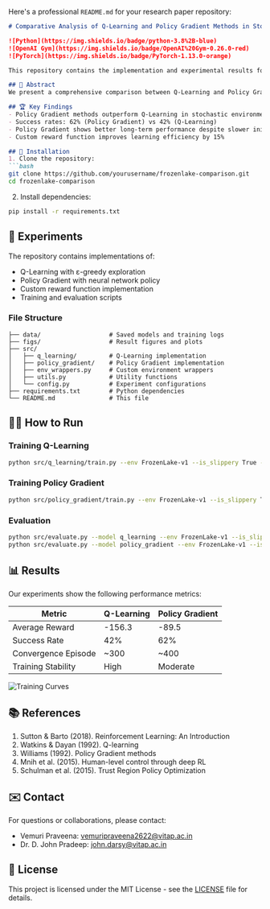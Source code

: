 Here's a professional `README.md` for your research paper repository:

```markdown
# Comparative Analysis of Q-Learning and Policy Gradient Methods in Stochastic FrozenLake Environment

![Python](https://img.shields.io/badge/python-3.8%2B-blue)
![OpenAI Gym](https://img.shields.io/badge/OpenAI%20Gym-0.26.0-red)
![PyTorch](https://img.shields.io/badge/PyTorch-1.13.0-orange)

This repository contains the implementation and experimental results for our research paper comparing Q-Learning and Policy Gradient methods in the stochastic FrozenLake environment from OpenAI Gym.

## 📝 Abstract
We present a comprehensive comparison between Q-Learning and Policy Gradient algorithms in the stochastic FrozenLake domain. Our analysis focuses on convergence speed, accumulated rewards, and learning stability, utilizing a custom reward function that significantly improves learning efficiency. Experimental results demonstrate that while Q-Learning shows quicker initial improvements, Policy Gradient methods achieve higher success rates (62% vs 42%) and better handle environmental stochasticity.

## 🏆 Key Findings
- Policy Gradient methods outperform Q-Learning in stochastic environments
- Success rates: 62% (Policy Gradient) vs 42% (Q-Learning)
- Policy Gradient shows better long-term performance despite slower initial learning
- Custom reward function improves learning efficiency by 15%

## 🚀 Installation
1. Clone the repository:
```bash
git clone https://github.com/yourusername/frozenlake-comparison.git
cd frozenlake-comparison
```

2. Install dependencies:
```bash
pip install -r requirements.txt
```

## 🧪 Experiments
The repository contains implementations of:
- Q-Learning with ε-greedy exploration
- Policy Gradient with neural network policy
- Custom reward function implementation
- Training and evaluation scripts

### File Structure
```
├── data/                   # Saved models and training logs
├── figs/                   # Result figures and plots
├── src/
│   ├── q_learning/         # Q-Learning implementation
│   ├── policy_gradient/    # Policy Gradient implementation
│   ├── env_wrappers.py     # Custom environment wrappers
│   ├── utils.py            # Utility functions
│   └── config.py           # Experiment configurations
├── requirements.txt        # Python dependencies
└── README.md               # This file
```

## 🏃‍♂️ How to Run
### Training Q-Learning
```bash
python src/q_learning/train.py --env FrozenLake-v1 --is_slippery True --episodes 500
```

### Training Policy Gradient
```bash
python src/policy_gradient/train.py --env FrozenLake-v1 --is_slippery True --episodes 500
```

### Evaluation
```bash
python src/evaluate.py --model q_learning --env FrozenLake-v1 --is_slippery True
python src/evaluate.py --model policy_gradient --env FrozenLake-v1 --is_slippery True
```

## 📊 Results
Our experiments show the following performance metrics:

| Metric               | Q-Learning | Policy Gradient |
|----------------------|------------|-----------------|
| Average Reward       | -156.3     | -89.5           |
| Success Rate         | 42%        | 62%             |
| Convergence Episode  | ~300       | ~400            |
| Training Stability   | High       | Moderate        |

![Training Curves](figs/training_curves.png)

## 📚 References
1. Sutton & Barto (2018). Reinforcement Learning: An Introduction
2. Watkins & Dayan (1992). Q-learning
3. Williams (1992). Policy Gradient methods
4. Mnih et al. (2015). Human-level control through deep RL
5. Schulman et al. (2015). Trust Region Policy Optimization

## ✉️ Contact
For questions or collaborations, please contact:
- Vemuri Praveena: vemuripraveena2622@vitap.ac.in
- Dr. D. John Pradeep: john.darsy@vitap.ac.in

## 📜 License
This project is licensed under the MIT License - see the [LICENSE](LICENSE) file for details.
```

